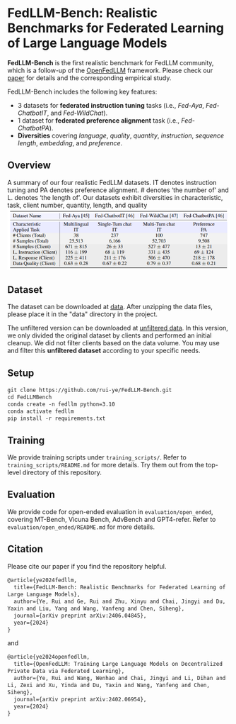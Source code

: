 # FedLLM-Bench: Realistic Benchmarks for Federated Learning of Large Language Models

**FedLLM-Bench** is the first realistic benchmark for FedLLM community, which is a follow-up of the [OpenFedLLM](https://arxiv.org/abs/2402.06954) framework. Please check our [paper](https://arxiv.org/pdf/2406.04845) for details and the corresponding empirical study.

FedLLM-Bench includes the following key features:
- 3 datasets for **federated instruction tuning** tasks (i.e., *Fed-Aya*, *Fed-ChatbotIT*, and *Fed-WildChat*).
- 1 dataset for **federated preference alignment** task (i.e., *Fed-ChatbotPA*).
- **Diversities** covering *language*, *quality*, *quantity*, *instruction*, *sequence length*, *embedding*, and *preference*.

## Overview
A summary of our four realistic FedLLM datasets. IT denotes instruction tuning and PA denotes preference alignment. # denotes ‘the number of’ and L. denotes ‘the length of’. Our datasets
exhibit diversities in characteristic, task, client number, quantity, length, and quality
![](./assets/2024-06-10_165701.jpg)

## Dataset
The dataset can be downloaded at [data](https://drive.google.com/file/d/1hKv5A0ROmTQQkcsTcYogCUIeF7Ux1pmy/view?usp=sharing). After unzipping the data files, please place it in the "data" directory in the project.

The unfiltered version can be downloaded at [unfiltered data](https://drive.google.com/drive/folders/1hKXunwJA_K1P-Tn8SBl8HYfw9YjhlpIy?usp=sharing). In this version, we only divided the original dataset by clients and performed an initial cleanup. We did not filter clients based on the data volume. You may use and filter this **unfiltered dataset** according to your specific needs. 

## Setup
```
git clone https://github.com/rui-ye/FedLLM-Bench.git
cd FedLLMBench
conda create -n fedllm python=3.10
conda activate fedllm
pip install -r requirements.txt
```

## Training
We provide training scripts under `training_scripts/`. Refer to `training_scripts/README.md` for more details. Try them out from the top-level directory of this repository.

## Evaluation
We provide code for open-ended evaluation in `evaluation/open_ended`, covering MT-Bench, Vicuna Bench, AdvBench and GPT4-refer. Refer to `evaluation/open_ended/README.md` for more details.
## Citation

Please cite our paper if you find the repository helpful.

```
@article{ye2024fedllm,
  title={FedLLM-Bench: Realistic Benchmarks for Federated Learning of Large Language Models},
  author={Ye, Rui and Ge, Rui and Zhu, Xinyu and Chai, Jingyi and Du, Yaxin and Liu, Yang and Wang, Yanfeng and Chen, Siheng},
  journal={arXiv preprint arXiv:2406.04845},
  year={2024}
}
```
and
```
@article{ye2024openfedllm,
  title={OpenFedLLM: Training Large Language Models on Decentralized Private Data via Federated Learning},
  author={Ye, Rui and Wang, Wenhao and Chai, Jingyi and Li, Dihan and Li, Zexi and Xu, Yinda and Du, Yaxin and Wang, Yanfeng and Chen, Siheng},
  journal={arXiv preprint arXiv:2402.06954},
  year={2024}
}
```
